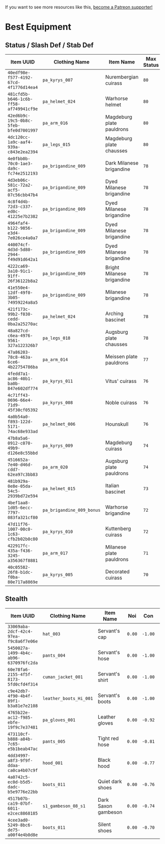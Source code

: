 <!-- TITLE: Best Equipment -->

If you want to see more resources like this, [become a Patreon supporter!](https://www.patreon.com/fireundubh) 

# Best Equipment
## Status / Slash Def / Stab Def

Item UUID | Clothing Name | Item Name | Max Status | Slash Def | Stab Def | Smash Def
--- | --- | --- | --- | --- | --- | ---
`40edf98e-f577-4192-67cd-4f1776d14ea4` | `pa_kyrys_007` | Nurembergian cuirass | `80` | `2.5` | `2.5` | `1`
`481cfd5b-b646-1c6b-ff58-af749941cf9e` | `pa_helmet_024` | Warhorse helmet | `80` | `2.4` | `2.4` | `0.96`
`42ed6b9c-19c5-0b8c-5feb-bfe0d7001997` | `pa_arm_016` | Magdeburg plate pauldrons | `80` | `2.3` | `2.3` | `0.92`
`4dc120cc-1a9c-aaf4-939a-c843e2ea2394` | `pa_legs_015` | Magdeburg plate chausses | `80` | `2.1` | `2.1` | `0.84`
`4e0fbb0b-70c0-1ae3-da9c-fc74e2512193` | `pa_brigandine_009` | Dark Milanese brigandine | `78` | `2.43` | `2.43` | `0.972`
`4d3eb06c-581c-72a2-acf5-07c56cbb47b4` | `pa_brigandine_009` | Dyed Milanese brigandine | `78` | `2.43` | `2.43` | `0.972`
`4c8f4d4b-72d3-c337-ed0c-41225e7b2382` | `pa_brigandine_009` | Dyed Milanese brigandine | `78` | `2.43` | `2.43` | `0.972`
`4964faf4-b122-9856-e3d4-7e026ce4a0a7` | `pa_brigandine_009` | Dyed Milanese brigandine | `78` | `2.43` | `2.43` | `0.972`
`440074cf-4d3d-5d80-2944-f49d91d642a1` | `pa_brigandine_009` | Dyed Milanese brigandine | `78` | `2.43` | `2.43` | `0.972`
`4222ca69-3a10-91c1-91ff-26f36122b8a2` | `pa_brigandine_009` | Bright Milanese brigandine | `78` | `2.43` | `2.43` | `0.972`
`41e550e4-12df-49f0-3b05-74959224a8a5` | `pa_brigandine_009` | Milanese brigandine | `78` | `2.43` | `2.43` | `0.972`
`421f173c-99b2-f030-cedd-0ba2a25270ac` | `pa_helmet_024` | Arching bascinet | `78` | `2.29` | `2.29` | `0.916`
`48a827cd-c6ea-4976-9561-327a122326b7` | `pa_legs_018` | Augsburg plate chausses | `78` | `2.02` | `2.02` | `0.808`
`47a86203-78c8-463a-6ce6-4b22754786ba` | `pa_arm_014` | Meissen plate pauldrons | `77` | `2.2` | `2.2` | `0.88`
`4fedd7a1-ac86-40b1-ba0b-847e602df774` | `pa_kyrys_011` | Vitus' cuirass | `76` | `2.35` | `2.35` | `0.94`
`4c71ff43-0696-66e4-71d9-45f30cf05392` | `pa_kyrys_008` | Noble cuirass | `76` | `2.35` | `2.35` | `0.94`
`4a0b54a0-f893-122d-5171-74ac68e933ad` | `pa_helmet_006` | Hounskull | `76` | `2.18` | `2.18` | `0.872`
`47b8a5a6-0912-c070-49b9-d126e8c55bbd` | `pa_kyrys_009` | Magdeburg cuirass | `74` | `2.28` | `2.28` | `0.912`
`4516652a-7e40-d46d-cdd7-62ea97c3bb83` | `pa_arm_020` | Augsburg plate pauldrons | `74` | `2.1` | `2.1` | `0.84`
`481b929a-0e8e-05da-54c5-2939bd72e594` | `pa_helmet_015` | Italian bascinet | `73` | `2.07` | `2.07` | `0.828`
`4bef1aa8-1d05-6ecc-7797-083fa321cf80` | `pa_brigandine_009_bonus` | Warhorse brigandine | `72` | `2.2` | `2.2` | `0.88`
`47d11f76-1007-00c0-1c63-cfb2b02b0c80` | `pa_kyrys_010` | Kuttenberg cuirass | `72` | `2.2` | `2.2` | `0.88`
`422917fc-435a-f436-3245-a356367f8881` | `pa_arm_017` | Milanese plate pauldrons | `71` | `2` | `2` | `0.8`
`40c05582-26f8-b1dc-f0ba-80e717a8869e` | `pa_kyrys_005` | Decorated cuirass | `70` | `2.13` | `2.13` | `0.852`

## Stealth

Item UUID | Clothing Name | Item Name | Noi | Con | Vis
--- | --- | --- | --- | --- | ---
`33069aba-2dcf-42c4-97ea-f9c8a6f7e06e` | `hat_003` | Servant's cap | `0.00` | `-1.00` | `-1.00`
`5450027a-1499-4b4c-ab96-6370976fc2da` | `pants_004` | Servant's hose | `0.00` | `-1.00` | `-1.00`
`60e78fa6-2155-4f5f-8173-5fd0cfd4f314` | `cuman_jacket_001` | Servant's shirt | `0.00` | `-1.00` | `-1.00`
`c9e42db7-4f90-4b4f-89f1-b3a81e7e2108` | `leather_boots_Hi_001` | Servant's boots | `0.00` | `-1.00` | `-1.00`
`4765b22e-ac12-f985-ebfe-19f9c7e37481` | `pa_gloves_001` | Leather gloves | `0.00` | `-0.92` | `-0.92`
`473110cf-b888-a84b-7c65-e5b1beab47ac` | `pants_005` | Tight red hose | `0.00` | `-0.81` | `-0.82`
`4dd34997-a8f3-9f9f-ddaa-ca0ca4b07c9f` | `hood_001` | Black hood | `0.00` | `-0.77` | `-0.88`
`4a0742c5-ec0d-b5d5-dadc-b5e9776e22bb` | `boots_011` | Quiet dark shoes | `0.00` | `-0.76` | `-0.72`
`4517b07b-ca19-07bf-6011-e2cec8868185` | `s1_gambeson_08_s1` | Dark Saxon gambeson | `0.00` | `-0.74` | `-0.84`
`4cee3ad0-5249-8bc6-de75-a00f4e4b0d8e` | `boots_011` | Silent shoes | `0.00` | `-0.70` | `-0.66`